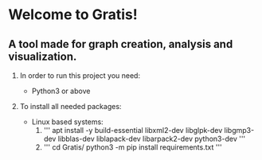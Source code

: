 # Welcome to Gratis!

## A tool made for graph creation, analysis and visualization.


1. In order to run this project you need:
    * Python3 or above

2. To install all needed packages:
    - Linux based systems:
        1. '''
            apt install -y build-essential libxml2-dev libglpk-dev libgmp3-dev libblas-dev liblapack-dev libarpack2-dev python3-dev
           '''
        2. '''
           cd Gratis/
           python3 -m pip install requirements.txt
           '''
